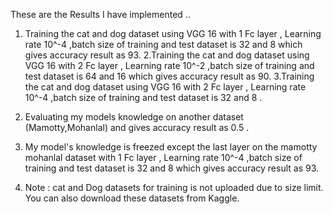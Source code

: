 
These are the Results I have  implemented ..
1. Training the cat and dog dataset using VGG 16 with 1 Fc layer , Learning rate 10^-4 ,batch size of training and  test dataset is 32 and 8 which gives accuracy result as 93.
2.Training the cat and dog dataset using VGG 16 with 2 Fc layer , Learning rate 10^-2 ,batch size of training and  test dataset is 64 and 16 which gives accuracy result as 90.
3.Training the cat and dog dataset using VGG 16 with 2  Fc layer , Learning rate 10^-4 ,batch size of training and  test dataset is 32 and 8 .
4. Evaluating my models knowledge on another dataset (Mamotty,Mohanlal) and gives accuracy result as 0.5 .
5. My model's knowledge is freezed except the last layer on the mamotty mohanlal dataset with 1 Fc layer , Learning rate 10^-4 ,batch size of training and  test dataset is 32 and 8 which gives accuracy result as 93.

6. Note : cat and Dog datasets for training is not uploaded due to size limit. You can also download these datasets from Kaggle.
